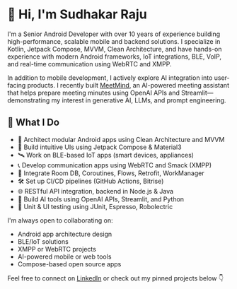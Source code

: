 # 👋 Hi, I'm Sudhakar Raju

I'm a Senior Android Developer with over 10 years of experience building high-performance, scalable mobile and backend solutions. I specialize in Kotlin, Jetpack Compose, MVVM, Clean Architecture, and have hands-on experience with modern Android frameworks, IoT integrations, BLE, VoIP, and real-time communication using WebRTC and XMPP.

In addition to mobile development, I actively explore AI integration into user-facing products. I recently built [MeetMind](https://meetmind.streamlit.app/), an AI-powered meeting assistant that helps prepare meeting minutes using OpenAI APIs and Streamlit—demonstrating my interest in generative AI, LLMs, and prompt engineering.

## 🚀 What I Do

- 🔧 Architect modular Android apps using Clean Architecture and MVVM  
- 📲 Build intuitive UIs using Jetpack Compose & Material3  
- 🛰️ Work on BLE-based IoT apps (smart devices, appliances)  
- 📞 Develop communication apps using WebRTC and Smack (XMPP)  
- 🧩 Integrate Room DB, Coroutines, Flows, Retrofit, WorkManager  
- 🛠️ Set up CI/CD pipelines (GitHub Actions, Bitrise)  
- 🌐 RESTful API integration, backend in Node.js & Java  
- 🤖 Build AI tools using OpenAI APIs, Streamlit, and Python  
- 🧪 Unit & UI testing using JUnit, Espresso, Robolectric  

I'm always open to collaborating on:  
- Android app architecture design  
- BLE/IoT solutions  
- XMPP or WebRTC projects  
- AI-powered mobile or web tools  
- Compose-based open source apps  

Feel free to connect on [LinkedIn](https://www.linkedin.com/in/sudhakar-raju/) or check out my pinned projects below 👇
